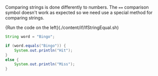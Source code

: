 
Comparing strings is done differently to numbers. The `==` comparison symbol doesn't work as expected so we need use a special method for comparing strings.  

{Run the code on the left}(./content/if/IfStringEqual.sh)

```java
String word = "Bingo";

if (word.equals("Bingo")) {
    System.out.println("Hit");
}
else {
    System.out.println("Miss");
}
```
